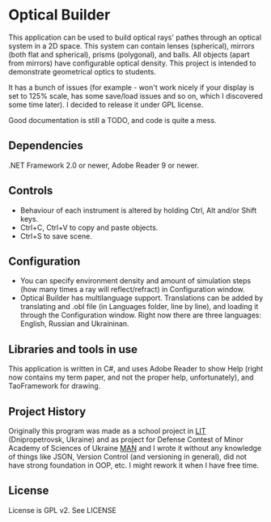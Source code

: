 # Optical Builder

This application can be used to build optical rays' pathes through an optical system in a 2D space. This system can contain lenses (spherical), mirrors (both flat and spherical), prisms (polygonal), and balls. All objects (apart from mirrors) have configurable optical density. This project is intended to demonstrate geometrical optics to students. 

It has a bunch of issues (for example - won't work nicely if your display is set to 125% scale, has some save/load issues and so on, which I discovered some time later). I decided to release it under GPL license.

Good documentation is still a TODO, and code is quite a mess.

## Dependencies

.NET Framework 2.0 or newer, Adobe Reader 9 or newer.

## Controls

 * Behaviour of each instrument is altered by holding Ctrl, Alt and/or Shift keys.
 * Ctrl+C, Ctrl+V to copy and paste objects.
 * Ctrl+S to save scene.
 
## Configuration

 * You can specify environment density and amount of simulation steps (how many times a ray will reflect/refract) in Configuration window.
 * Optical Builder has multilanguage support. Translations can be added by translating and .obl file (in Languages folder, line by line), and loading it through the Configuration window. Right now there are three languages: English, Russian and Ukraininan. 
 
## Libraries and tools in use

This application is written in C#, and uses Adobe Reader to show Help (right now contains my term paper, and not the proper help, unfortunately), and TaoFramework for drawing. 

## Project History

Originally this program was made as a school project in [LIT](http://www.lit.dp.ua) (Dnipropetrovsk, Ukraine) and as project for Defense Contest of Minor Academy of Sciences of Ukraine [MAN](http://man.gov.ua/) and I wrote it without any knowledge of things like JSON, Version Control (and versioning in general), did not have strong foundation in OOP, etc.  I might rework it when I have free time. 

## License

License is GPL v2. See LICENSE
